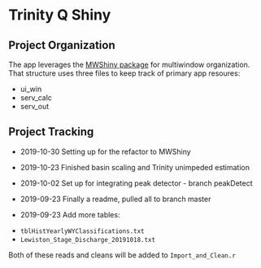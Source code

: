 # Trinity Q Shiny

## Project Organization

The app leverages the [MWShiny package](https://cran.r-project.org/web/packages/mwshiny/vignettes/mws-vignette.html "CRAN Vignette") for multiwindow organization.  That structure uses three files to keep track of primary app resoures:

* ui_win
* serv_calc
* serv_out



## Project Tracking

 - 2019-10-30   Setting up for the refactor to MWShiny

 - 2019-10-23   Finished basin scaling and Trinity unimpeded estimation

 - 2019-10-02   Set up for integrating peak detector - branch peakDetect 

 - 2019-09-23    Finally a readme, pulled all to branch master

 - 2019-09-23    Add more tables:
 
 * `tblHistYearlyWYClassifications.txt`
 * `Lewiston_Stage_Discharge_20191018.txt`
 
Both of these reads and cleans will be added to `Import_and_Clean.r`
        

 

 

